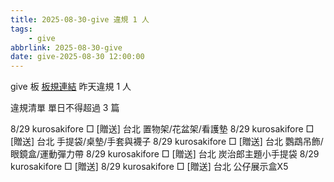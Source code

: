 ```yaml
---
title: 2025-08-30-give 違規 1 人
tags:
    - give
abbrlink: 2025-08-30-give
date: give-2025-08-30 12:00:00
---
```

give 板 [板規連結](https://www.ptt.cc/bbs/give/M.1612495900.A.C32.html)
昨天違規 1 人
<!-- more -->

違規清單
單日不得超過 3 篇

8/29 kurosakifore □ [贈送] 台北 置物架/花盆架/看護墊
8/29 kurosakifore □ [贈送] 台北 手提袋/桌墊/手套與襪子
8/29 kurosakifore □ [贈送] 台北 鸚鵡吊飾/眼鏡盒/運動彈力帶
8/29 kurosakifore □ [贈送] 台北 炭治郎主題小手提袋
8/29 kurosakifore □ [贈送]
8/29 kurosakifore □ [贈送] 台北 公仔展示盒X5